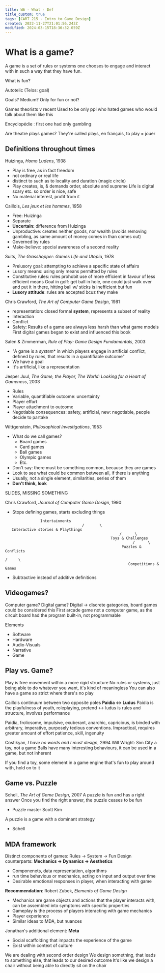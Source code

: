 ```yaml
---
title: W6 - What - Def
title_custom: true
tags: [CART 215 - Intro to Game Design]
created: 2022-11-27T21:01:56.243Z
modified: 2024-03-15T18:36:32.059Z
---
```


# What is a game?

A game is a set of rules or systems one chooses to engage and interact with in such a way that they have fun.

What is fun?

Autotelic (Telos: goal)

Goals?
Medium?
Only for fun or not?

Games theorists v recent
Used to be only ppl who hated games who would talk about them like this

Encyclopédie : first one had only gambling

Are theatre plays games? They're called plays, en français, to play = jouer

## Definitions throughout times

Huizinga, *Homo Ludens*, 1938
- Play is free, as in fact freedom
- not ordinary or real life
- distinct to such as to locality and duration (magic circle)
- Play creates, is, & demands order, absolute and supreme
Life is digital scary etc. so order is nice, safe
- No material interest, profit from it

Caillois, *Les jeux et les hommes*, 1958
- Free: Huizinga
- Separate
- **Uncertain**: difference from Huizinga
- Unproductive: creates neither goods, nor wealth (avoids removing gambling, as same amount of money comes in than comes out)
- Governed by rules
- Make-believe: special awareness of a second reality

Suits, *The Grasshopper: Games Life and Utopia*, 1978
- Prelusory goal: attempting to achieve a specific state of affairs
- Lusory means: using only means permitted by rules
- Constitutive rules: rules prohobit use of more efficient in favour of less efficient means
Goal in golf: get ball in hole, one could just walk over and put it in there, hitting ball w/ sticks is inefficient but fun
- **Lusory attitude**: rules are accepted bcuz they make 

Chris Crawford, *The Art of Computer Game Design*, 1981
- representation: closed formal **system**, represents a subset of reality
- Interaction
- Conflict
- Safety: Results of a game are always less harsh than what game models
First digital games began to exist and influenced this book

Salen & Zimmerman, *Rule of Play: Game Design Fundamentals*, 2003
- "A game is a *system** in which players engage in artificial conflict, defined by rules, that results in a quantifiable outcome"
- We have a goal
- It's artificial, like a representation

Jesper Juul, *The Game, the Player, The World: Looking for a Heart of Gameness*, 2003
- Rules
- Variable, quantifiable outcome: uncertainty
- Player effort
- Player attachment to outcome
- Negotiable consequences: safety, artificial, new: negotiable, people decide to partake

Wittgenstein, *Philosophical Investigations*, 1953
- What do we call games?
	- Board games
	- Card games
	- Ball games
	- Olympic games
	- Etc.
- Don't say: there must be something common, because they are games
- Look to see what could be common between all, if there is anything
- Usually, not a single element, similarities, series of them
- **Don't think, look**

SLIDES, MISSING SOMETHING

Chris Crawford, *Journal of Computer Game Design*, 1990
- Stops defining games, starts excluding things
```
                Intertainments
								   /       \
   Interactive stories & Playthings
													/      \
												Toys & Challenges
													      /      \
													 Puzzles & Conflicts
																			/     \
														Competitions & Games
```
- Subtractive instead of additive definitions

## Videogames?
Computer game?
Digital game?
Digital -> discrete gategories, board games could be considered this
First arcade game not a computer game, as the circuit board had the program built-in, not programmable

Elements
- Software
- Hardware
- Audio-Visuals
- Narrative
- Game

## Play vs. Game?
Play is free movement within a more rigid structure
No rules or systems, just being able to do whatever you want, it's kind of meaningless
You can also have a game so strict where there's no play

Caillois
continuum between two opposite poles
**Paidia <-> Ludus**
Paidia is the playfulness of youth, roleplaying, pretend <-> ludus is rules and structure, involves performance

Paidia, frolicsome, impulsive, exuberant, anarchic, capricious, is binded with arbitrary, imperative, purposely tedious conventions. Impractical, requires greater amount of effort patience, skill, ingenuity

Costikyan, *I have no words and I must design*, 2994
Will Wright: Sim City a toy, not a game
Balls have many interesting behaviours, it can be used in a game, but not inherent

If you find a toy, some element in a game engine that's fun to play around with, hold on to it

## Game vs. Puzzle

Schell, *The Art of Game Design*, 2007
A puzzle is fun and has a right answer
Once you find the right answer, the puzzle ceases to be fun
- Puzzle master Scott Kim

A puzzle is a game with a dominant strategy
- Schell

## MDA framework
Distinct components of games:
Rules -> System -> Fun
Design counterparts:
**Mechanics -> Dynamics -> Aesthetics**
- Componenets, data representation, algorithms
- run time behavious or mechanics, acting on input and output over time
- Desirable emotional responses in player, when interacting with game

**Recommendation**: Robert Zubek, *Elements of Game Design*
- Mechanics are game objects and actions that the player interacts with,
can be assembled into symptoms with specific properties
- Gameplay is the process of players interacting with game mechanics
- Player experience
- Similar ideas to MDA, but nuances

Jonathan's additional element:
**Meta**
- Social scaffolding that impacts the experience of the game
- Exist within context of culture

We are dealing with second order design
We design something, that leads to something else, that leads to our desired outcome
It's like we design a chair without being able to directly sit on the chair

